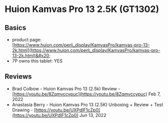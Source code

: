 # Huion Kamvas Pro 13 2.5K (GT1302)

## Basics

* product page: [https://www.huion.com/pen\_display/KamvasPro/kamvas-pro-13-2k.html](https://www.huion.com/pen\_display/KamvasPro/kamvas-pro-13-2k.html)&#x20;
* 7P owns this tablet: YES

## Reviews

* Brad Colbow - Huion Kamvas Pro 13 (2.5k) Review -  [https://youtu.be/8Zqmvccypuc](https://youtu.be/8Zqmvccypuc) Feb 7, 2022
* Anastasia Berry - Huion Kamvas Pro 13 (2.5K) Unboxing + Review + Test Drawing - [https://youtu.be/UXPdIF1cZp0](https://youtu.be/UXPdIF1cZp0) Jun 13, 2022
